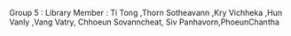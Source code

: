 Group 5 : Library
Member : Ti Tong ,Thorn Sotheavann ,Kry Vichheka ,Hun Vanly ,Vang Vatry, Chhoeun Sovanncheat, Siv Panhavorn,PhoeunChantha
